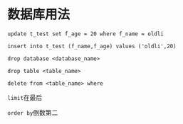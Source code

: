 # 数据库用法

`update t_test set f_age = 20 where f_name = oldli`

`insert into t_test (f_name,f_age) values ('oldli',20)`

`drop database <database_name>`

`drop table <table_name>`

`delete from <table_name> where `

`limit`在最后

`order by`倒数第二